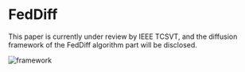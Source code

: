 # FedDiff
This paper is currently under review by IEEE TCSVT, and the diffusion framework of the FedDiff algorithm part will be disclosed.

![framework](https://github.com/LDXDU/FedDiff/assets/68802236/df30d339-c702-4c37-b647-538f9f5fa6d5)
